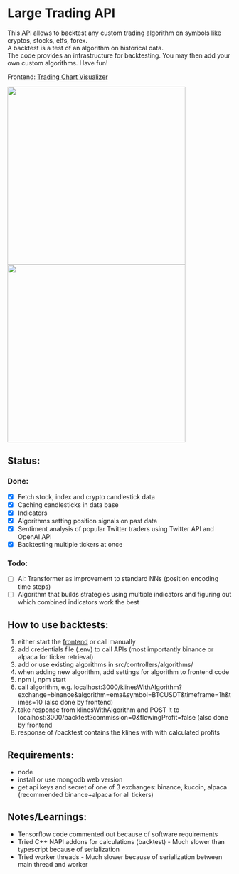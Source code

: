 # Large Trading API
This API allows to backtest any custom trading algorithm on symbols like cryptos, stocks, etfs, forex.\
A backtest is a test of an algorithm on historical data.\
The code provides an infrastructure for backtesting. You may then add your own custom algorithms. Have fun!

Frontend: [Trading Chart Visualizer](https://github.com/janv93/trading-chart-visualizer)
<div float="left">
  <img src="https://raw.githubusercontent.com/janv93/trading-chart-visualizer/main/github-content/chart.png" width="400" />
  <img src="https://raw.githubusercontent.com/janv93/trading-chart-visualizer/main/github-content/multi-chart.png" width="400" /> 
</div>

## Status:

### Done:

- [x] Fetch stock, index and crypto candlestick data
- [x] Caching candlesticks in data base
- [x] Indicators
- [x] Algorithms setting position signals on past data
- [x] Sentiment analysis of popular Twitter traders using Twitter API and OpenAI API
- [x] Backtesting multiple tickers at once

### Todo:

- [ ] AI: Transformer as improvement to standard NNs (position encoding time steps)
- [ ] Algorithm that builds strategies using multiple indicators and figuring out which combined indicators work the best

## How to use backtests:

1. either start the [frontend](https://github.com/janv93/trading-chart-visualizer) or call manually
2. add credentials file (.env) to call APIs (most importantly binance or alpaca for ticker retrieval)
3. add or use existing algorithms in src/controllers/algorithms/
4. when adding new algorithm, add settings for algorithm to frontend code
5. npm i, npm start
6. call algorithm, e.g. localhost:3000/klinesWithAlgorithm?exchange=binance&algorithm=ema&symbol=BTCUSDT&timeframe=1h&times=10 (also done by frontend)
7. take response from klinesWithAlgorithm and POST it to localhost:3000/backtest?commission=0&flowingProfit=false (also done by frontend
8. response of /backtest contains the klines with with calculated profits

## Requirements:

- node
- install or use mongodb web version
- get api keys and secret of one of 3 exchanges: binance, kucoin, alpaca (recommended binance+alpaca for all tickers)

## Notes/Learnings:

- Tensorflow code commented out because of software requirements
- Tried C++ NAPI addons for calculations (backtest) - Much slower than typescript because of serialization
- Tried worker threads - Much slower because of serialization between main thread and worker
